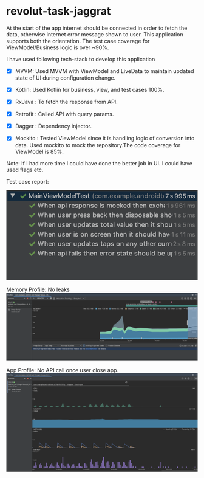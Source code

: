 # revolut-task-jaggrat

At the start of the app internet should be connected in order to fetch the data, otherwise internet error message shown to user. This application supports both the orientation. The test case coverage for ViewModel/Business logic is over ~90%.

I have used following tech-stack to develop this application

- [x] MVVM: Used MVVM with ViewModel and LiveData to maintain updated state of UI during configuration change.
- [x] Kotlin: Used Kotlin for business, view, and test cases 100%. 
- [x] RxJava : To fetch the response from API. 
- [x] Retrofit : Called API with query params.
- [x] Dagger : Dependency injector. 
- [x] Mockito : Tested ViewModel since it is handling logic of conversion into data. Used mockito to mock the repository.The code coverage for ViewModel is 85%.
 

Note: If I had more time I could have done the better job in UI. I could have used flags etc.

Test case report: 

![alt text](https://github.com/Jaggrat-Singh/rev-task/blob/master/revolut/test_report.png)

Memory Profile: No leaks
![alt test](https://github.com/Jaggrat-Singh/rev-task/blob/master/revolut/memory-snap.png)

App Profile: No API call once user close app.
![alt test](https://github.com/Jaggrat-Singh/rev-task/blob/master/revolut/app-profile.png)

